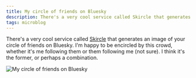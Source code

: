 ```yaml
---
title: My circle of friends on Bluesky
description: There's a very cool service called Skircle that generates an image of your circle of friends on Bluesky. Here's mine.
tags: microblog
---
```


There's a very cool service called [Skircle](https://skircle.me) that generates an image of your circle of friends on Bluesky. I'm happy to be encircled by this crowd, whether it's me following them or them following me (not sure). I think it's the former, or perhaps a combination.

![My circle of friends on Bluesky](/assets/img/skircle.jpg)
